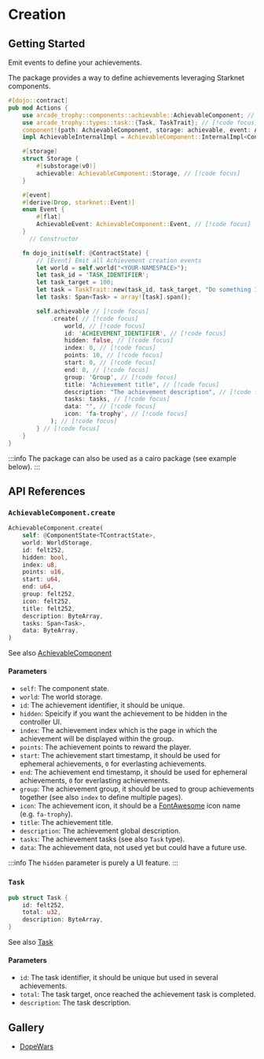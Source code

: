 # Creation

## Getting Started

Emit events to define your achievements.

The package provides a way to define achievements leveraging Starknet components.

```rust
#[dojo::contract]
pub mod Actions {
    use arcade_trophy::components::achievable::AchievableComponent; // [!code focus]
    use arcade_trophy::types::task::{Task, TaskTrait}; // [!code focus]
    component!(path: AchievableComponent, storage: achievable, event: AchievableEvent); // [!code focus]
    impl AchievableInternalImpl = AchievableComponent::InternalImpl<ContractState>; // [!code focus]

    #[storage]
    struct Storage {
        #[substorage(v0)]
        achievable: AchievableComponent::Storage, // [!code focus]
    }

    #[event]
    #[derive(Drop, starknet::Event)]
    enum Event {
        #[flat]
        AchievableEvent: AchievableComponent::Event, // [!code focus]
    }
      // Constructor

    fn dojo_init(self: @ContractState) {
        // [Event] Emit all Achievement creation events
        let world = self.world("<YOUR-NAMESPACE>");
        let task_id = 'TASK_IDENTIFIER';
        let task_target = 100;
        let task = TaskTrait::new(task_id, task_target, "Do something 100 times");
        let tasks: Span<Task> = array![task].span();

        self.achievable // [!code focus]
            .create( // [!code focus]
                world, // [!code focus]
                id: 'ACHIEVEMENT_IDENTIFIER', // [!code focus]
                hidden: false, // [!code focus]
                index: 0, // [!code focus]
                points: 10, // [!code focus]
                start: 0, // [!code focus]
                end: 0, // [!code focus]
                group: 'Group', // [!code focus]
                title: "Achievement title", // [!code focus]
                description: "The achievement description", // [!code focus]
                tasks: tasks, // [!code focus]
                data: "", // [!code focus]
                icon: 'fa-trophy', // [!code focus]
            ); // [!code focus]
        } // [!code focus]
    }
}
```

:::info
The package can also be used as a cairo package (see example below).
:::

## API References

### `AchievableComponent.create`

```rust
AchievableComponent.create(
    self: @ComponentState<TContractState>,
    world: WorldStorage,
    id: felt252,
    hidden: bool,
    index: u8,
    points: u16,
    start: u64,
    end: u64,
    group: felt252,
    icon: felt252,
    title: felt252,
    description: ByteArray,
    tasks: Span<Task>,
    data: ByteArray,
)
```

See also [AchievableComponent](https://github.com/cartridge-gg/arcade/blob/main/packages/trophy/src/components/achievable.cairo)

#### Parameters

- `self`: The component state.
- `world`: The world storage.
- `id`: The achievement identifier, it should be unique.
- `hidden`: Speicify if you want the achievement to be hidden in the controller UI.
- `index`: The achievement index which is the page in which the achievement will be displayed within the group.
- `points`: The achievement points to reward the player.
- `start`: The achievement start timestamp, it should be used for ephemeral achievements, `0` for everlasting achievements.
- `end`: The achievement end timestamp, it should be used for ephemeral achievements, `0` for everlasting achievements.
- `group`: The achievement group, it should be used to group achievements together (see also `index` to define multiple pages).
- `icon`: The achievement icon, it should be a [FontAwesome](https://fontawesome.com/icons) icon name (e.g. `fa-trophy`).
- `title`: The achievement title.
- `description`: The achievement global description.
- `tasks`: The achievement tasks (see also `Task` type).
- `data`: The achievement data, not used yet but could have a future use.

:::info
The `hidden` parameter is purely a UI feature.
:::

### `Task`

```rust
pub struct Task {
    id: felt252,
    total: u32,
    description: ByteArray,
}
```

See also [Task](https://github.com/cartridge-gg/arcade/blob/main/packages/trophy/src/types/task.cairo)

#### Parameters

- `id`: The task identifier, it should be unique but used in several achievements.
- `total`: The task target, once reached the achievement task is completed.
- `description`: The task description.

## Gallery

- [DopeWars](https://github.com/cartridge-gg/dopewars/blob/mainnet/src/systems/ryo.cairo)
